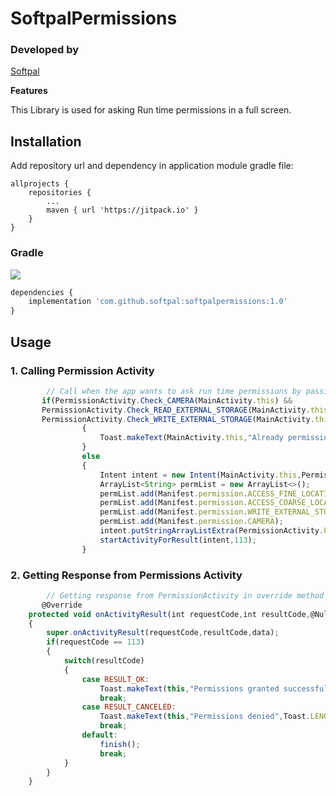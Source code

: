 # SoftpalPermissions


### Developed by
[Softpal](https://www.github.com/softpal)


**Features**

This Library is used for asking Run time permissions in a full screen.

## Installation

Add repository url and dependency in application module gradle file:
  
	allprojects {
		repositories {
			...
			maven { url 'https://jitpack.io' }
		}
	}

### Gradle
[![](https://jitpack.io/v/softpal/SoftpalPermissions.svg)](https://jitpack.io/#softpal/SoftpalPermissions)
```javascript
dependencies {
    implementation 'com.github.softpal:softpalpermissions:1.0'
}
```

## Usage

### 1. Calling Permission Activity

```javascript
        // Call when the app wants to ask run time permissions by passing required permissions through intent.
       if(PermissionActivity.Check_CAMERA(MainActivity.this) &&
       PermissionActivity.Check_READ_EXTERNAL_STORAGE(MainActivity.this) &&
       PermissionActivity.Check_WRITE_EXTERNAL_STORAGE(MainActivity.this))
				{
					Toast.makeText(MainActivity.this,"Already permissions are granted.",Toast.LENGTH_SHORT).show();
				}
				else
				{
					Intent intent = new Intent(MainActivity.this,PermissionActivity.class);
					ArrayList<String> permList = new ArrayList<>();
					permList.add(Manifest.permission.ACCESS_FINE_LOCATION);
					permList.add(Manifest.permission.ACCESS_COARSE_LOCATION);
					permList.add(Manifest.permission.WRITE_EXTERNAL_STORAGE);
					permList.add(Manifest.permission.CAMERA);
					intent.putStringArrayListExtra(PermissionActivity.PERMISSION_LIST,permList);
					startActivityForResult(intent,113);
				}
```


### 2. Getting Response from Permissions Activity

```javascript
        // Getting response from PermissionActivity in override method onActivityResult.
       @Override
	protected void onActivityResult(int requestCode,int resultCode,@Nullable Intent data)
	{
		super.onActivityResult(requestCode,resultCode,data);
		if(requestCode == 113)
		{
			switch(resultCode)
			{
				case RESULT_OK:
					Toast.makeText(this,"Permissions granted successfully",Toast.LENGTH_SHORT).show();
					break;
				case RESULT_CANCELED:
					Toast.makeText(this,"Permissions denied",Toast.LENGTH_SHORT).show();
					break;
				default:
					finish();
					break;
			}
		}
	}
```
